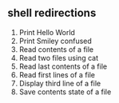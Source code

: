 ## shell redirections

1. Print Hello World
2. Print Smiley confused
3. Read contents of a file
4. Read two files using cat
5. Read last contents of a file
6. Read first lines of a file
7. Display third line of a file
9. Save contents state of a file
